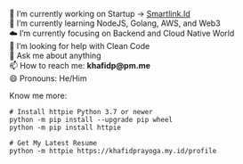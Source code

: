 🔭 I’m currently working on Startup -> [Smartlink.Id](https://smartlink.id)  
🌱 I’m currently learning NodeJS, Golang, AWS, and Web3   
☁️ I’m currently focusing on Backend and Cloud Native World  
🤔 I’m looking for help with Clean Code  
💬 Ask me about anything  
📫 How to reach me: __khafidp@pm.me__  
😄 Pronouns: He/Him  
 <!-- - [Medium](https://khafidprayoga.medium.com)
  - [Dev.to](https://dev.to/khafidprayoga)

 Support Me: __0xE81f86b7744B3b73ce64aecd9Ce59D596B953D40__  -->

Know me more:
```
# Install httpie Python 3.7 or newer 
python -m pip install --upgrade pip wheel
python -m pip install httpie

# Get My Latest Resume
python -m httpie https://khafidprayoga.my.id/profile
```
